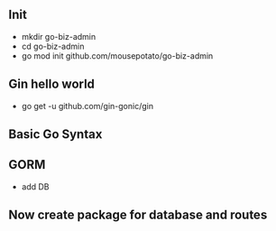 ## Init

- mkdir go-biz-admin
- cd go-biz-admin
- go mod init github.com/mousepotato/go-biz-admin

## Gin hello world

- go get -u github.com/gin-gonic/gin

## Basic Go Syntax

## GORM

- add DB

## Now create package for database and routes